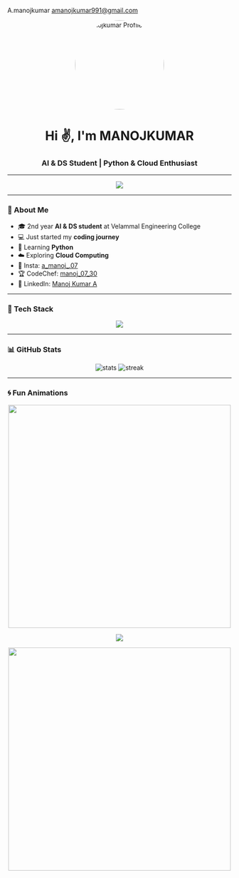 
A.manojkumar <amanojkumar991@gmail.com>


<!-- Profile Header -->
<p align="center">
  <img src="https://raw.githubusercontent.com/amanojkumar07/amanojkumar07/refs/heads/main/miles-morales-in-spider-man-into-the-spider-verse_3840x2160_xtrafondos.com.jpg" width="200" style="border-radius:50%;" alt="Manojkumar Profile Photo"/>
</p>

<h1 align="center">Hi ✌️, I'm MANOJKUMAR</h1>
<h3 align="center">AI & DS Student | Python & Cloud Enthusiast</h3>

---

<!-- Typing SVG -->
<p align="center">
  <img src="https://readme-typing-svg.herokuapp.com?size=23&color=00C4FF&center=true&vCenter=true&width=600&lines=AI+%26+DS+Student+at+Velammal+Engineering+College;Passionate+about+Python+%26+Cloud+Computing;Currently+Learning+Python;Exploring+Tech+World+Step+by+Step">
</p>

---

### 🌟 About Me
  - 🎓 2nd year **AI & DS student** at Velammal Engineering College 
  - 💻 Just started my **coding journey**  
  - 🐍 Learning **Python**  
  - ☁️ Exploring **Cloud Computing**  
  - 📸 Insta: [a_manoj_.07](https://www.instagram.com/a_manoj_.07)  
  - 🏆 CodeChef: [manoj_07_30](https://www.codechef.com/users/manoj_07_30)  
  - 💼 LinkedIn: [Manoj Kumar A](https://www.linkedin.com/in/manoj-kumar-a-626084344)

---

### 🚀 Tech Stack
<p align="center">
  <img src="https://skillicons.dev/icons?i=python,github,git,linux,vscode,cloud" />
</p>

---

### 📊 GitHub Stats
<p align="center">
  <img src="https://github-readme-stats.vercel.app/api?username=amanojkumar07&show_icons=true&theme=radical" alt="stats"/>
  <img src="https://github-readme-streak-stats.herokuapp.com/?user=amanojkumar07&theme=radical" alt="streak"/>
</p>

---

### 🌀 Fun Animations
<p align="center">
  <img src="https://raw.githubusercontent.com/aman-atg/aman-atg/master/assets/line.gif" width="500">
</p>

<p align="center">
  <img src="https://github-profile-trophy.vercel.app/?username=amanojkumar07&theme=darkhub&margin-w=15&margin-h=15">
</p>

<p align="center">
  <img src="https://raw.githubusercontent.com/rodrigograca31/rodrigograca31/master/assets/animation.gif" width="500">
</p>
